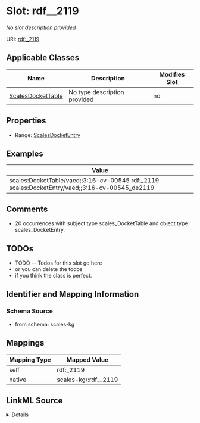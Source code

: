 

# Slot: rdf__2119


_No slot description provided_





URI: [rdf:_2119](http://www.w3.org/1999/02/22-rdf-syntax-ns#_2119)



<!-- no inheritance hierarchy -->





## Applicable Classes

| Name | Description | Modifies Slot |
| --- | --- | --- |
| [ScalesDocketTable](../classes/ScalesDocketTable.md) | No type description provided |  no  |







## Properties

* Range: [ScalesDocketEntry](../classes/ScalesDocketEntry.md)






## Examples

| Value |
| --- |
| scales:DocketTable/vaed;;3:16-cv-00545 rdf:_2119 scales:DocketEntry/vaed;;3:16-cv-00545_de2119 |

## Comments

* 20 occurrences with subject type scales_DocketTable and object type scales_DocketEntry.

## TODOs

* TODO -- Todos for this slot go here
* or you can delete the todos
* if you think the class is perfect.

## Identifier and Mapping Information







### Schema Source


* from schema: scales-kg




## Mappings

| Mapping Type | Mapped Value |
| ---  | ---  |
| self | rdf:_2119 |
| native | scales-kg/:rdf__2119 |




## LinkML Source

<details>
```yaml
name: rdf__2119
description: No slot description provided
todos:
- TODO -- Todos for this slot go here
- or you can delete the todos
- if you think the class is perfect.
comments:
- 20 occurrences with subject type scales_DocketTable and object type scales_DocketEntry.
examples:
- value: scales:DocketTable/vaed;;3:16-cv-00545 rdf:_2119 scales:DocketEntry/vaed;;3:16-cv-00545_de2119
from_schema: scales-kg
rank: 1000
slot_uri: rdf:_2119
alias: rdf__2119
domain_of:
- scales_DocketTable
range: scales_DocketEntry

```
</details>